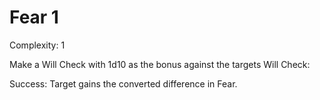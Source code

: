 # Fear 1

Complexity: 1

Make a Will Check with 1d10 as the bonus against the targets Will Check:

Success: Target gains the converted difference in Fear.